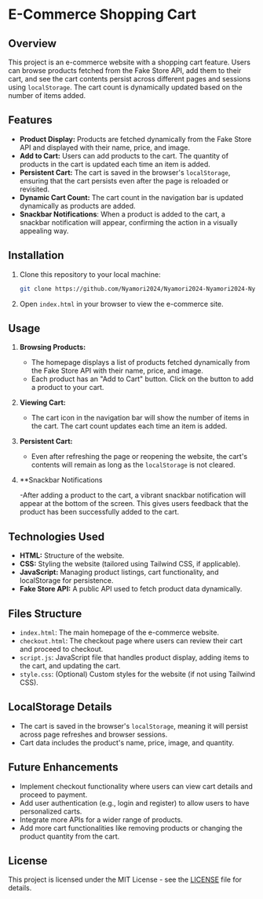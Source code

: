 # E-Commerce Shopping Cart

## Overview
This project is an e-commerce website with a shopping cart feature. Users can browse products fetched from the Fake Store API, add them to their cart, and see the cart contents persist across different pages and sessions using `localStorage`. The cart count is dynamically updated based on the number of items added.

## Features
- **Product Display:** Products are fetched dynamically from the Fake Store API and displayed with their name, price, and image.
- **Add to Cart:** Users can add products to the cart. The quantity of products in the cart is updated each time an item is added.
- **Persistent Cart:** The cart is saved in the browser's `localStorage`, ensuring that the cart persists even after the page is reloaded or revisited.
- **Dynamic Cart Count:** The cart count in the navigation bar is updated dynamically as products are added.
- **Snackbar Notifications**: When a product is added to the cart, a snackbar notification will appear, confirming the action in a visually appealing way.

## Installation

1. Clone this repository to your local machine:
    ```bash
    git clone https://github.com/Nyamori2024/Nyamori2024-Nyamori2024-Nyamori2024-Brainwave_Matrix_Intern_E-commerce_Website.git
    ```

2. Open `index.html` in your browser to view the e-commerce site.

## Usage

1. **Browsing Products:**
   - The homepage displays a list of products fetched dynamically from the Fake Store API with their name, price, and image.
   - Each product has an "Add to Cart" button. Click on the button to add a product to your cart.

2. **Viewing Cart:**
   - The cart icon in the navigation bar will show the number of items in the cart. The cart count updates each time an item is added.
   
3. **Persistent Cart:**
   - Even after refreshing the page or reopening the website, the cart's contents will remain as long as the `localStorage` is not cleared.

4. **Snackbar Notifications

    -After adding a product to the cart, a vibrant snackbar notification will appear at the bottom of the screen. This gives users feedback that the product has been 
     successfully added to the cart.
     

## Technologies Used
- **HTML:** Structure of the website.
- **CSS:** Styling the website (tailored using Tailwind CSS, if applicable).
- **JavaScript:** Managing product listings, cart functionality, and localStorage for persistence.
- **Fake Store API:** A public API used to fetch product data dynamically.

## Files Structure
- `index.html`: The main homepage of the e-commerce website.
- `checkout.html`: The checkout page where users can review their cart and proceed to checkout.
- `script.js`: JavaScript file that handles product display, adding items to the cart, and updating the cart.
- `style.css`: (Optional) Custom styles for the website (if not using Tailwind CSS).

## LocalStorage Details
- The cart is saved in the browser's `localStorage`, meaning it will persist across page refreshes and browser sessions.
- Cart data includes the product's name, price, image, and quantity.

## Future Enhancements
- Implement checkout functionality where users can view cart details and proceed to payment.
- Add user authentication (e.g., login and register) to allow users to have personalized carts.
- Integrate more APIs for a wider range of products.
- Add more cart functionalities like removing products or changing the product quantity from the cart.

## License
This project is licensed under the MIT License - see the [LICENSE](LICENSE) file for details.
